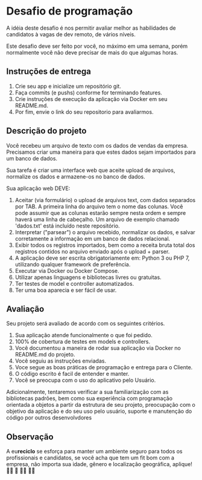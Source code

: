 # Desafio de programação
A idéia deste desafio é nos permitir avaliar melhor as habilidades de candidatos à vagas de dev remoto, de vários níveis.

Este desafio deve ser feito por você, no máximo em uma semana, porém normalmente você não deve precisar de mais do que algumas horas.

## Instruções de entrega
1. Crie seu app e inicialize um repositório git.
2. Faça commits (e pushs) conforme for terminando features.
3. Crie instruções de execução da aplicação via Docker em seu README.md.
4. Por fim, envie o link do seu repositorio para avaliarmos.

## Descrição do projeto
Você recebeu um arquivo de texto com os dados de vendas da empresa. Precisamos criar uma maneira para que estes dados sejam importados para um banco de dados.

Sua tarefa é criar uma interface web que aceite upload de arquivos, normalize os dados e armazene-os no banco de dados.

Sua aplicação web DEVE:

1. Aceitar (via formulário) o upload de arquivos text, com dados separados por TAB. A primeira linha do arquivo tem o nome das colunas. Você pode assumir que as colunas estarão sempre nesta ordem e sempre haverá uma linha de cabeçalho. Um arquivo de exemplo chamado 'dados.txt' está incluído neste repositório.
2. Interpretar ("parsear") o arquivo recebido, normalizar os dados, e salvar corretamente a informação em um banco de dados relacional.
3. Exibir todos os registros importados, bem como a receita bruta total dos registros contidos no arquivo enviado após o upload + parser.
4. A aplicação deve ser escrita obrigatoriamente em: Python 3 ou PHP 7, utilizando qualquer framework de preferência.
5. Executar via Docker ou Docker Compose.
6. Utilizar apenas linguagens e bibliotecas livres ou gratuitas.
6. Ter testes de model e controller automatizados.
7. Ter uma boa aparecia e ser fácil de usar.

## Avaliação
Seu projeto será avaliado de acordo com os seguintes critérios.

1. Sua aplicação atende funcionalmente o que foi pedido.
2. 100% de cobertura de testes em models e controllers.
3. Você documentou a maneira de rodar sua aplicação via Docker no README.md do projeto.
4. Você seguiu as instruções enviadas.
5. Voce segue as boas práticas de programação e entrega para o Cliente.
6. O código escrito é facil de entender e manter.
7. Você se preocupa com o uso do aplicativo pelo Usuário.

Adicionalmente, tentaremos verificar a sua familiarização com as bibliotecas padrões, bem como sua experiência com programação orientada a objetos a partir da estrutura de seu projeto, preocupação com o objetivo da aplicação e do seu uso pelo usuário, suporte e manutenção do código por outros desenvolvdores

## Observação
A eu**reciclo** se esforça para manter um ambiente seguro para todos os profissionais e candidatos, se você acha que tem um fit bom com a empresa, não importa sua idade, gênero e localização geográfica, aplique! :rainbow_flag: :brown_heart: :curly_haired_woman: :person_white_hair:
